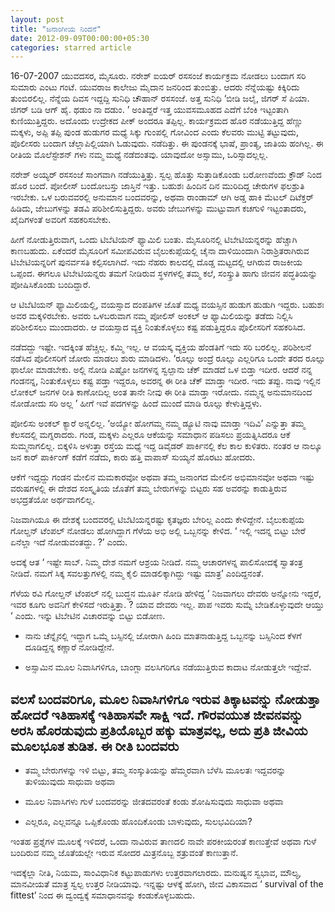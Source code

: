 ```yaml
---
layout: post
title: "ಜನಾಂಗೀಯ ನಿಂದನೆ"
date: 2012-09-09T00:00:00+05:30
categories: starred article
---
```

16-07-2007 ಯುವದಸರ, ಮೈಸೂರು. ನರೇಶ್ ಐಯರ್ ರಸಸಂಜೆ ಕಾರ್ಯಕ್ರಮ ನೋಡಲು ಬಂದಾಗ ಸರಿ
ಸುಮಾರು ಎಂಟು ಗಂಟೆ. ಯುವರಾಜ ಕಾಲೇಜು ಮೈದಾನ ಜನರಿಂದ ತುಂಬಿತ್ತು. ಆದರು ನೆನ್ನೆಯಷ್ಟು
ಕಿಕ್ಕಿರಿದು ತುಂಬಿರಲಿಲ್ಲ. ನೆನ್ನೆಯ ದಿವಸ ಇದ್ದದ್ದಿ ಸುನಿಧಿ ಚೌಹಾನ್ ರಸಸಂಜೆ. ಅತ್ತ
ಸುನಿಧಿ ‘ಬೀಡಿ ಜಲೈ, ಜಿಗರ್ ಸೆ ಪಿಯಾ. ಜಿಗರ್ ಬಡಿ ಆಗ್ ಹೈ. ಥಡುಂ ನಾ ದಡುಂ. ’
ಅಂತಿದ್ದರೆ ಇತ್ತ ಯುವಸಮೂಹದ ಎದೆಗೆ ಬೆಂಕಿ ಇಟ್ಟಂತಾಗಿ ಕುಣಿಯುತ್ತಿದ್ದರು. ಅದೊಂದು
ಉದ್ರೇಕದ ಪೀಕ್ ಅಂದರೂ ತಪ್ಪಿಲ್ಲ. ಕಾರ್ಯಕ್ರಮದ ಹೊರ ನಡೆಯುತ್ತಿದ್ದ ಹೆಣ್ಣು ಮಕ್ಕಳು,
ಅಪ್ಪಿ ತಪ್ಪಿ ಪುಂಡ ಹುಡುಗರ ಮಧ್ಯೆ ಸಿಕ್ಕು ಗುಂಪಲ್ಲಿ ಗೋವಿಂದ ಎಂದು ಕೆಲವರು ಮುಟ್ಟಿ
ತಟ್ಟುವುದು, ಪೊಲೀಸರು ಬಂದಾಗ ಚೆಲ್ಲಾಪಿಲ್ಲಿಯಾಗಿ ಓಡುವುದು. ನಡೆದಿತ್ತು. ಈ
ಪುಂಡನಕ್ಕೆ ಭಾಷೆ, ಪ್ರಾಂತ್ಯ, ಜಾತಿಯ ಹಂಗಿಲ್ಲ. ಈ ರೀತಿಯ ಮೊಲೆಸ್ಟೇಶನ್ ಗಳು ನಮ್ಮ
ಮಧ್ಯೆ ನಡೆದಂತವು. ಯಾವುದೋ ಅಸ್ಸಾಮು, ಒರಿಸ್ಸಾದಲ್ಲಲ್ಲ.
<!--more-->
ನರೇಶ್ ಅಯ್ಯರ್ ರಸಸಂಜೆ ಸಾಂಗವಾಗಿ ನಡೆಯುತ್ತಿತ್ತು. ಸ್ವಲ್ಪ ಹೊತ್ತು ಸುತ್ತಾಡಿಕೊಂಡು
ಬರೋಣವೆಂದು ಕ್ರೌಡ್ ನಿಂದ ಹೊರ ಬಂದೆ. ಪೋಲೀಸ್ ಬಂದೋಬಸ್ತು ಜಾಸ್ತಿನೆ ಇತ್ತು. ಬಹುಶಃ
ಹಿಂದಿನ ದಿನ ಮುರಿದಿದ್ದ ಚೇರುಗಳ ಫಲಶ್ರುತಿ ಇರಬೇಕು. ಒಳ ಬರುವವರಲ್ಲಿ ಅನುಮಾನ
ಬಂದವರನ್ನು, ಅಥವಾ ರಾಂಡಾಮ್ ಆಗಿ ಅಡ್ಡ ಹಾಕಿ ಮೆಟಲ್ ದಿಟೆಕ್ತರ್ ಹಿಡಿದು, ಜೇಬುಗಳನ್ನು
ತಡವಿ ಪರಿಶೀಲಿಸುತ್ತಿದ್ದರು. ಅವರು ಜೇಬುಗಳನ್ನು ಮುಟ್ಟುವಾಗ ಕಚಗುಳಿ ಇಟ್ಟಂತಾದರು,
ಖೈದಿಗಳಂತೆ ಅವರಿಗೆ ಸಹಕರಿಸಬೇಕು.

ಹೀಗೆ ನೋಡುತ್ತಿರುವಾಗ, ಒಂದು ಟಿಬೆಟಿಯನ್ ಫ್ಯಾಮಿಲಿ ಬಂತು. ಮೈಸೂರಿನಲ್ಲಿ
ಟಿಬೇಟಿಯನ್ನರನ್ನು ಹೆಚ್ಚಾಗಿ ಕಾಣಬಹುದು. ಏಕೆಂದರೆ ಮೈಸೂರಿಗೆ ಸಮೀಪವಿರುವ
ಬೈಲುಕುಪ್ಪೆಯಲ್ಲಿ ಚೈನಾ ದಾಳಿಯಿಂದಾಗಿ ನಿರಾಶ್ರಿತರಾಗಿರುವ ಟಿಬೇಟಿಯನ್ನರಿಗೆ
ಪುನರ್ವಸತಿ ಕಲ್ಪಿಸಲಾಗಿದೆ. ಇದು ನೆಹರು ಕಾಲದಲ್ಲಿ ದೊಡ್ಡ ಮಟ್ಟದಲ್ಲಿ ಆಗಿರುವ ರಾಜಕೀಯ
ಒಪ್ಪಂದ. ಈಗಲೂ ಟಿಬೇಟಿಯನ್ನರು ತಮಗೆ ನೀಡಿರುವ ಸ್ಥಳಗಳಲ್ಲಿ ತಮ್ಮ ಕಲೆ, ಸಂಸ್ಕ್ರುತಿ
ಹಾಗು ಜೀವನ ಪದ್ಧತಿಯನ್ನು ಪೋಷಿಸಿಕೊಂಡು ಬಂದಿದ್ದಾರೆ.

ಆ ಟಿಬೆಟಿಯನ್ ಫ್ಯಾಮಿಲಿಯಲ್ಲಿ, ವಯಸ್ಸಾದ ದಂಪತಿಗಳ ಜೊತೆ ಮಧ್ಯ ವಯಸ್ಸಿನ ಹುಡುಗ
ಹುಡುಗಿ ಇದ್ದರು. ಬಹುಶಃ ಅವರ ಮಕ್ಕಳಿರಬೇಕು. ಅವರು ಒಳಬರುವಾಗ ನಮ್ಮ ಪೋಲಿಸ್ ಅಂಕಲ್ ಆ
ಫ್ಯಾಮಿಲಿಯನ್ನು ತಡೆದು ನಿಲ್ಲಿಸಿ ಪರಿಶೀಲಿಸಲು ಮುಂದಾದರು. ಆ ವಯಸ್ಸಾದ ವ್ಯಕ್ತಿ
ನಿಂತುಕೊಳ್ಳಲು ಕಷ್ಟ ಪಡುತ್ತಿದ್ದರೂ ಪೊಲೀಸರಿಗೆ ಸಹಕರಿಸಿದ.

ನಡೆದದ್ದು ಇಷ್ಟೇ. ಇದಕ್ಕಿಂತ ಹೆಚ್ಚಿಲ್ಲ. ಕಮ್ಮಿ ಇಲ್ಲ. ಆ ವಯಸ್ಕ ವ್ಯಕ್ತಿಯ
ಹೆಂಡತಿಗೆ ಇದು ಸರಿ ಬರಲಿಲ್ಲ. ಪರಿಶೀಲನೆ ನಡೆಸಿದ ಪೊಲೀಸರಿಗೆ ಜೋರು ಮಾಡಲು ಶುರು
ಮಾಡಿದಳು. ‘ರೂಲ್ಸು ಅಂದ್ರೆ ರೂಲ್ಸು ಎಲ್ಲರಿಗೂ ಒಂದೇ ತರದ ರೂಲ್ಸು ಫಾಲೋ ಮಾಡಬೇಕು.
ಅಲ್ಲಿ ನೋಡಿ ಎಷ್ಟೋ ಜನಗಳನ್ನ ಸ್ವಲ್ಪಾನು ಚೆಕ್ ಮಾಡದೆ ಒಳ ಬಿಡ್ತಾ ಇದೀರ. ಆದರೆ ನನ್ನ
ಗಂಡನನ್ನ, ನಿಂತುಕೊಳ್ಳಲು ಕಷ್ಟ ಪಡ್ತಾ ಇದ್ದರೂ, ಅವರನ್ನ ಈ ರೀತಿ ಚೆಕ್ ಮಾಡ್ತಾ ಇದೀರ.
ಇದು ತಪ್ಪು. ನಾವು ಇಲ್ಲಿನ ಲೋಕಲ್ ಜನಗಳ ರೀತಿ ಕಾಣೋದಿಲ್ಲ ಅಂತ ತಾನೇ ನೀವು ಈ ರೀತಿ
ಮಾಡ್ತಾ ಇರೋದು. ನಮ್ಮನ್ನ ಅನುಮಾನದಿಂದ ನೋಡೋದು ಸರಿ ಅಲ್ಲ ’ ಹೀಗೆ ಇವೆ ಪದಗಳನ್ನು
ಹಿಂದೆ ಮುಂದೆ ಮಾಡಿ ರೂಲ್ಸು ಕೇಳುತ್ತಿದ್ದಳು.

ಪೋಲಿಸು ಅಂಕಲ್ ಕ್ಯಾರೆ ಅನ್ನಲಿಲ್ಲ. ‘ಅಯ್ಯೋ ಹೋಗಮ್ಮ ನಮ್ಮ ಡ್ಯೂಟಿ ನಾವು ಮಾಡ್ತಾ
ಇದಿವಿ’ ಎನ್ನುತ್ತಾ ತಮ್ಮ ಕೆಲಸದಲ್ಲಿ ಮಗ್ನರಾದರು. ಗಂಡ, ಮಕ್ಕಳು ಎಲ್ಲರೂ ಆಕೆಯನ್ನು
ಸಮಾಧಾನ ಪಡಿಸಲು ಪ್ರಯತ್ನಿಸಿದರೂ ಆಕೆ ಸುಮ್ಮನಾಗಲಿಲ್ಲ. ಬಿಕ್ಕಳಿಸಿ ಅಳುತ್ತಾ ರಸ್ತೆಯ
ಮಧ್ಯೆ ಇದ್ದ ಡಿವೈಡರ್ ಪಾರ್ಕಿನಲ್ಲಿ ಕೆಲ ಕಾಲ ಕುಳಿತರು. ನಂತರ ಆ ನಾಲ್ಕೂ ಜನ ಕಾರ್
ಪಾರ್ಕಿಂಗ್ ಕಡೆಗೆ ನಡೆದು, ಕಾರು ಹತ್ತಿ ವಾಪಾಸ್ ಸುಯ್ಯನೆ ಹೊರಟು ಹೋದರು.

ಆಕೆಗೆ ಇದ್ದದ್ದು ಗಂಡನ ಮೇಲಿನ ಮಮಕಾರವೋ ಅಥವಾ ತಮ್ಮ ಜನಾಂಗದ ಮೇಲಿನ ಅಭಿಮಾನವೋ ಅಥವಾ
ಇಷ್ಟು ವರುಷಗಳಲ್ಲಿ ಈ ದೇಶದ ಸಂಸ್ಕೃತಿಯ ಜೊತೆಗೆ ತಮ್ಮ ಬೇರುಗಳನ್ನು ಬಿಟ್ಟರು ಸಹ
ಅವರನ್ನು ಕಾಡುತ್ತಿರುವ ಅಭದ್ರತೆಯೋ ಅರ್ಥವಾಗಲಿಲ್ಲ.

ನಿಜವಾಗಿಯೂ ಈ ದೇಶಕ್ಕೆ ಬಂದವರಲ್ಲಿ ಟಿಬೆಟಿಯನ್ನರಷ್ಟು ಕೃತಜ್ಞರು ಬೇರಿಲ್ಲ ಎಂದು
ಕೇಳಿದ್ದೇನೆ. ಬೈಲುಕುಪ್ಪೆಯ ಗೋಲ್ಡನ್ ಟೆಂಪಲ್ ನೋಡಲು ಹೋಗಿದ್ದಾಗ ಗೆಳೆಯ ಅಭಿ ಅಲ್ಲಿ
ಒಬ್ಬನನ್ನು ಕೇಳಿದ. ‘ ಇಲ್ಲಿ ಇದನ್ನ ಬಿಟ್ಟು ಬೇರೆ ಏನೆಲ್ಲಾ ಇದೆ ನೋಡುವಂತದ್ದು. ?’
ಎಂದು.

ಅದಕ್ಕೆ ಆತ ‘ ಇಷ್ಟೇ ಸಾಬ್. ನಿಮ್ಮ ದೇಶ ನಮಗೆ ಆಶ್ರಯ ನೀಡಿದೆ. ನಮ್ಮ ಆಚಾರಗಳನ್ನ
ಪಾಲಿಸೋದಕ್ಕೆ ಸ್ವಾತಂತ್ರ ನೀಡಿದೆ. ನಮಗೆ ಸಿಕ್ಕ ಸವಲತ್ತುಗಳಲ್ಲಿ ನಮ್ಮ ಕೈಲಿ
ಮಾಡಲಿಕ್ಕಾಗಿದ್ದು ಇಷ್ಟು ಮಾತ್ರ’ ಎಂದಿದ್ದನಂತೆ.

ಗೆಳೆಯ ರವಿ ಗೋಲ್ಡನ್ ಟೆಂಪಲ್ ನಲ್ಲಿ ಬುದ್ಧನ ಮೂರ್ತಿ ನೋಡಿ ಹೇಳಿದ್ದ ‘ ನಿಜವಾಗಲು
ದೇವರು ಅನ್ನೋನು ಇದ್ದರೆ, ಇವರ ಕೂಗು ಅವನಿಗೆ ಕೇಳಿಸದೆ ಇರುತ್ತಿತ್ತಾ. ? ಯಾವ ದೇವರು
ಇಲ್ಲ. ಪಾಪ ಇವರು ಸುಮ್ನೆ ಬೇಡಿಕೊಳ್ಳುವುದೇ ಆಯ್ತು ’ ಎಂದು. ಇನ್ನು ಟಿಬೇಟಿನ
ವಿಚಾರವನ್ನು ಬಿಟ್ಟು ಬಿಡೋಣ.

-   ನಾನು ಚೆನ್ನೈನಲ್ಲಿ ಇದ್ದಾಗ ಒಮ್ಮೆ ಬಸ್ಸಿನಲ್ಲಿ ಜೋರಾಗಿ ಹಿಂದಿ ಮಾತನಾಡುತ್ತಿದ್ದ
    ಒಬ್ಬನನ್ನು ಬಸ್ಸಿನಿಂದ ಕೆಳಗೆ ದೂಡಿದ್ದನ್ನ ಕಣ್ಣಾರೆ ನೋಡಿದ್ದೇನೆ.

-   ಅಸ್ಸಾಮಿನ ಮೂಲ ನಿವಾಸಿಗಳಿಗೂ, ಬಾಂಗ್ಲಾ ವಲಸಿಗರಿಗೂ ನಡೆಯುತ್ತಿರುವ ಕಾದಾಟ
    ನೋಡುತ್ತಲೇ ಇದ್ದೇವೆ.

ವಲಸೆ ಬಂದವರಿಗೂ, ಮೂಲ ನಿವಾಸಿಗಳಿಗೂ ಇರುವ ತಿಕ್ಕಾಟವನ್ನು ನೋಡುತ್ತಾ ಹೋದರೆ
ಇತಿಹಾಸಕ್ಕೆ ಇತಿಹಾಸವೇ ಸಾಕ್ಷಿ ಇದೆ. ಗೌರವಯುತ ಜೀವನವನ್ನು ಅರಸಿ ಹೊರಡುವುದು
ಪ್ರತಿಯೊಬ್ಬರ ಹಕ್ಕು ಮಾತ್ರವಲ್ಲ, ಅದು ಪ್ರತಿ ಜೀವಿಯ ಮೂಲಭೂತ ತುಡಿತ. ಈ ರೀತಿ ಬಂದವರು
-

-   ತಮ್ಮ ಬೇರುಗಳನ್ನು ಇಳಿ ಬಿಟ್ಟು, ತಮ್ಮ ಸಂಸ್ಕುತಿಯನ್ನು ಹೆಮ್ಮರವಾಗಿ ಬೆಳೆಸಿ
    ಮೂಲತಃ ಇದ್ದವರನ್ನು ತುಳಿಯುವುದು ಸಾಧುವಾ ಅಥವಾ

-   ಮೂಲ ನಿವಾಸಿಗಳು ಗುಳೆ ಬಂದವರನ್ನು ಜೀತದವರಂತೆ ಕಂಡು ಶೋಷಿಸುವುದು ಸಾಧುವಾ ಅಥವಾ

-   ಎಲ್ಲರೂ, ಎಲ್ಲವನ್ನೂ ಒಪ್ಪಿಕೊಂಡು ಹೊಂದಿಕೊಂಡು ಬಾಳುವುದು, ಸುಲಭವಿದಿಯಾ?

ಇಂತಹ ಪ್ರಶ್ನೆಗಳ ಮೂಲಕ್ಕೆ ಇಳಿದರೆ, ಒಂದಾ ನಾವಿರುವ ತಾಣದಲಿ ನಾವೇ ಪರಕೀಯರಂತೆ
ಕಾಣುತ್ತೇವೆ ಅಥವಾ ಗುಳೆ ಬಂದಿರುವ ನಮ್ಮ ಜೊತೆಯಲ್ಲೇ ಇರುವ ಸೋದರ ಮಿತ್ರನೊಬ್ಬ
ಶತ್ರುವಂತೆ ಕಾಣುತ್ತಾನೆ.

ಇದಕ್ಕೆಲ್ಲಾ ನೀತಿ, ನಿಯಮ, ಸಾಂವಿಧಾನಿಕ ಕಟ್ಟುಪಾಡುಗಳು ಉತ್ತರವಾಗಲಾರದು. ಮನುಷ್ಯನ
ಸ್ವಭಾವ, ಮೌಲ್ಯ, ಮಾನವೀಯತೆ ಮಾತ್ರ ಸ್ವಲ್ಪ ಉತ್ತರ ನೀಡಿಯಾವು. ಇನ್ನಷ್ಟು ಆಳಕ್ಕೆ
ಹೋಗಿ, ಜೀವ ವಿಕಾಸವಾದ ‘ survival of the fittest’ ನಿಂದ ಈ ದ್ವಂದ್ವಕ್ಕೆ
ಸಮಾಧಾನವನ್ನು ಕಂಡುಕೊಳ್ಳಬಹುದು.